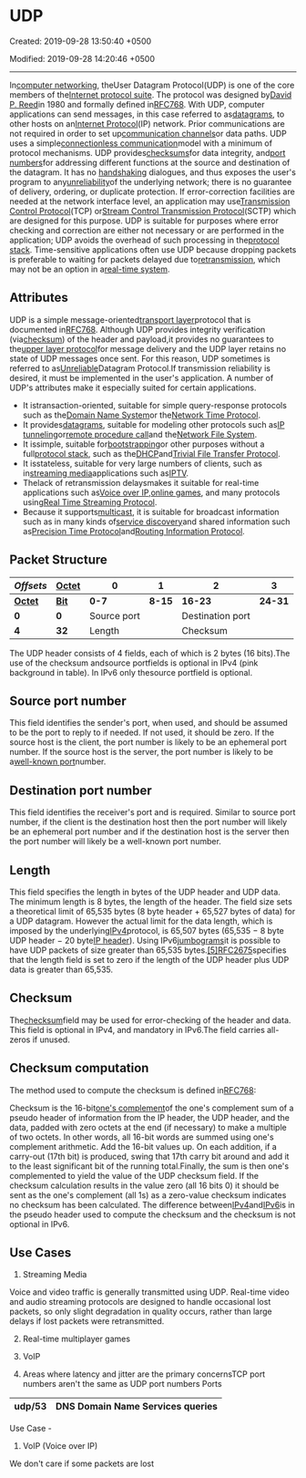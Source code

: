 # UDP

Created: 2019-09-28 13:50:40 +0500

Modified: 2019-09-28 14:20:46 +0500

---

In[computer networking](https://en.wikipedia.org/wiki/Computer_network), theUser Datagram Protocol(UDP) is one of the core members of the[Internet protocol suite](https://en.wikipedia.org/wiki/Internet_protocol_suite). The protocol was designed by[David P. Reed](https://en.wikipedia.org/wiki/David_P._Reed)in 1980 and formally defined in[RFC](https://en.wikipedia.org/wiki/Request_for_Comments_(identifier))[768](https://tools.ietf.org/html/rfc768). With UDP, computer applications can send messages, in this case referred to as[datagrams](https://en.wikipedia.org/wiki/Datagram), to other hosts on an[Internet Protocol](https://en.wikipedia.org/wiki/Internet_Protocol)(IP) network. Prior communications are not required in order to set up[communication channels](https://en.wikipedia.org/wiki/Communication_channel)or data paths.
UDP uses a simple[connectionless communication](https://en.wikipedia.org/wiki/Connectionless_communication)model with a minimum of protocol mechanisms. UDP provides[checksums](https://en.wikipedia.org/wiki/Checksum)for data integrity, and[port numbers](https://en.wikipedia.org/wiki/Port_numbers)for addressing different functions at the source and destination of the datagram. It has no [handshaking](https://en.wikipedia.org/wiki/Handshaking) dialogues, and thus exposes the user's program to any[unreliability](https://en.wikipedia.org/wiki/Reliability_(computer_networking))of the underlying network; there is no guarantee of delivery, ordering, or duplicate protection. If error-correction facilities are needed at the network interface level, an application may use[Transmission Control Protocol](https://en.wikipedia.org/wiki/Transmission_Control_Protocol)(TCP) or[Stream Control Transmission Protocol](https://en.wikipedia.org/wiki/Stream_Control_Transmission_Protocol)(SCTP) which are designed for this purpose.
UDP is suitable for purposes where error checking and correction are either not necessary or are performed in the application; UDP avoids the overhead of such processing in the[protocol stack](https://en.wikipedia.org/wiki/Protocol_stack). Time-sensitive applications often use UDP because dropping packets is preferable to waiting for packets delayed due to[retransmission](https://en.wikipedia.org/wiki/Retransmission_(data_networks)), which may not be an option in a[real-time system](https://en.wikipedia.org/wiki/Real-time_system).
## Attributes

UDP is a simple message-oriented[transport layer](https://en.wikipedia.org/wiki/Transport_layer)protocol that is documented in[RFC](https://en.wikipedia.org/wiki/Request_for_Comments_(identifier))[768](https://tools.ietf.org/html/rfc768). Although UDP provides integrity verification (via[checksum](https://en.wikipedia.org/wiki/Checksum)) of the header and payload,it provides no guarantees to the[upper layer protocol](https://en.wikipedia.org/wiki/Upper_layer_protocol)for message delivery and the UDP layer retains no state of UDP messages once sent. For this reason, UDP sometimes is referred to as[Unreliable](https://en.wikipedia.org/wiki/Reliability_(computer_networking))Datagram Protocol.If transmission reliability is desired, it must be implemented in the user's application.
A number of UDP's attributes make it especially suited for certain applications.
-   It istransaction-oriented, suitable for simple query-response protocols such as the[Domain Name System](https://en.wikipedia.org/wiki/Domain_Name_System)or the[Network Time Protocol](https://en.wikipedia.org/wiki/Network_Time_Protocol).
-   It provides[datagrams](https://en.wikipedia.org/wiki/Datagram), suitable for modeling other protocols such as[IP tunneling](https://en.wikipedia.org/wiki/IP_tunneling)or[remote procedure call](https://en.wikipedia.org/wiki/Remote_procedure_call)and the[Network File System](https://en.wikipedia.org/wiki/Network_File_System).
-   It issimple, suitable for[bootstrapping](https://en.wikipedia.org/wiki/Bootstrapping)or other purposes without a full[protocol stack](https://en.wikipedia.org/wiki/Protocol_stack), such as the[DHCP](https://en.wikipedia.org/wiki/Dynamic_Host_Configuration_Protocol)and[Trivial File Transfer Protocol](https://en.wikipedia.org/wiki/Trivial_File_Transfer_Protocol).
-   It isstateless, suitable for very large numbers of clients, such as in[streaming media](https://en.wikipedia.org/wiki/Streaming_media)applications such as[IPTV](https://en.wikipedia.org/wiki/IPTV).
-   Thelack of retransmission delaysmakes it suitable for real-time applications such as[Voice over IP](https://en.wikipedia.org/wiki/Voice_over_IP),[online games](https://en.wikipedia.org/wiki/Online_games), and many protocols using[Real Time Streaming Protocol](https://en.wikipedia.org/wiki/Real_Time_Streaming_Protocol).
-   Because it supports[multicast](https://en.wikipedia.org/wiki/Multicast), it is suitable for broadcast information such as in many kinds of[service discovery](https://en.wikipedia.org/wiki/Service_discovery)and shared information such as[Precision Time Protocol](https://en.wikipedia.org/wiki/Precision_Time_Protocol)and[Routing Information Protocol](https://en.wikipedia.org/wiki/Routing_Information_Protocol).
## Packet Structure

| ***Offsets***                                                | [**Octet**](https://en.wikipedia.org/wiki/Octet_(computing)) | **0**       | **1**     | **2**            | **3**     |
|-----------|-----------|--------------|-----------|------------------|---------|
| [**Octet**](https://en.wikipedia.org/wiki/Octet_(computing)) | [**Bit**](https://en.wikipedia.org/wiki/Bit)                 | **0-7**    | **8-15** | **16-23**        | **24-31** |
| **0**                                                        | **0**                                                       | Source port |          | Destination port |          |
| **4**                                                        | **32**                                                       | Length      |          | Checksum         |          |

The UDP header consists of 4 fields, each of which is 2 bytes (16 bits).The use of the checksum andsource portfields is optional in IPv4 (pink background in table). In IPv6 only thesource portfield is optional.

## Source port number

This field identifies the sender's port, when used, and should be assumed to be the port to reply to if needed. If not used, it should be zero. If the source host is the client, the port number is likely to be an ephemeral port number. If the source host is the server, the port number is likely to be a[well-known port](https://en.wikipedia.org/wiki/Well-known_port)number.
## Destination port number

This field identifies the receiver's port and is required. Similar to source port number, if the client is the destination host then the port number will likely be an ephemeral port number and if the destination host is the server then the port number will likely be a well-known port number.
## Length

This field specifies the length in bytes of the UDP header and UDP data. The minimum length is 8 bytes, the length of the header. The field size sets a theoretical limit of 65,535 bytes (8 byte header + 65,527 bytes of data) for a UDP datagram. However the actual limit for the data length, which is imposed by the underlying[IPv4](https://en.wikipedia.org/wiki/IPv4)protocol, is 65,507 bytes (65,535 − 8 byte UDP header − 20 byte[IP header](https://en.wikipedia.org/wiki/IPv4_header)).
Using IPv6[jumbograms](https://en.wikipedia.org/wiki/Jumbogram)it is possible to have UDP packets of size greater than 65,535 bytes.[[5]](https://en.wikipedia.org/wiki/User_Datagram_Protocol#cite_note-5)[RFC](https://en.wikipedia.org/wiki/Request_for_Comments_(identifier))[2675](https://tools.ietf.org/html/rfc2675)specifies that the length field is set to zero if the length of the UDP header plus UDP data is greater than 65,535.
## Checksum

The[checksum](https://en.wikipedia.org/wiki/Checksum)field may be used for error-checking of the header and data. This field is optional in IPv4, and mandatory in IPv6.The field carries all-zeros if unused.
## Checksum computation

The method used to compute the checksum is defined in[RFC](https://en.wikipedia.org/wiki/Request_for_Comments_(identifier))[768](https://tools.ietf.org/html/rfc768):

Checksum is the 16-bit[one's complement](https://en.wikipedia.org/wiki/One%27s_complement)of the one's complement sum of a pseudo header of information from the IP header, the UDP header, and the data, padded with zero octets at the end (if necessary) to make a multiple of two octets.
In other words, all 16-bit words are summed using one's complement arithmetic. Add the 16-bit values up. On each addition, if a carry-out (17th bit) is produced, swing that 17th carry bit around and add it to the least significant bit of the running total.Finally, the sum is then one's complemented to yield the value of the UDP checksum field.
If the checksum calculation results in the value zero (all 16 bits 0) it should be sent as the one's complement (all 1s) as a zero-value checksum indicates no checksum has been calculated.
The difference between[IPv4](https://en.wikipedia.org/wiki/IPv4)and[IPv6](https://en.wikipedia.org/wiki/IPv6)is in the pseudo header used to compute the checksum and the checksum is not optional in IPv6.
## Use Cases

1.  Streaming Media

Voice and video traffic is generally transmitted using UDP. Real-time video and audio streaming protocols are designed to handle occasional lost packets, so only slight degradation in quality occurs, rather than large delays if lost packets were retransmitted.

2.  Real-time multiplayer games

3.  VoIP

4.  Areas where latency and jitter are the primary concernsTCP port numbers aren't the same as UDP port numbers
Ports

| udp/53 | DNS Domain Name Services queries |
|--------|----------------------------------|
Use Case -

1.  VoIP (Voice over IP)

We don't care if some packets are lost
